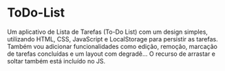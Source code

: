 # ToDo-List
Um aplicativo de Lista de Tarefas (To-Do List) com um design simples, utilizando HTML, CSS, JavaScript e LocalStorage para persistir as tarefas. Também vou adicionar funcionalidades como edição, remoção, marcação de tarefas concluídas e um layout com degradê... O recurso de arrastar e soltar também está incluído no JS.
